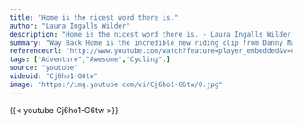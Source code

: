 ```yaml
---
title: "Home is the nicest word there is."
author: "Laura Ingalls Wilder"
description: "Home is the nicest word there is. - Laura Ingalls Wilder quotes from GetInspired365.com"
summary: "Way Back Home is the incredible new riding clip from Danny MacAskill, it follows him on a journey from Edinburgh back to his hometown Dunvegan, in the Isle of Skye.  The music is Loch Lomond 'Wax and Wire' and The Jezabels 'A Little Piece'"
referenceurl: "http://www.youtube.com/watch?feature=player_embedded&v=Cj6ho1-G6tw#at=181"
tags: ["Adventure","Awesome","Cycling",]
source: "youtube"
videoid: "Cj6ho1-G6tw"
image: "https://img.youtube.com/vi/Cj6ho1-G6tw/0.jpg"
---
```


{{< youtube Cj6ho1-G6tw >}}
